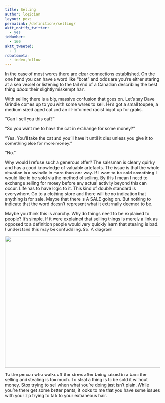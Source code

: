 ```yaml
---
title: Selling
author: logician
layout: post
permalink: /definitions/selling/
aktt_notify_twitter:
  - yes
idNumber:
  - 160
aktt_tweeted:
  - 1
robotsmeta:
  - index,follow
---
```

In the case of most words there are clear connections established. On the one hand you can have a word like &#8220;boat&#8221; and odds are you&#8217;re either staring at a sea vessel or listening to the tail end of a Canadian describing the best thing *aboat* their slightly miskempt hair.<!--more-->

With selling there is a big, massive confusion that goes on. Let&#8217;s say Dave Grindle comes up to you with some wares to sell. He&#8217;s got a small toupee, a medium sized aged cat and an ill-informed racist bigot up for grabs.

&#8220;Can I sell you this cat?&#8221;

&#8220;So you want me to have the cat in exchange for some money?&#8221;

&#8220;Yes. You&#8217;ll take the cat and you&#8217;ll have it until it dies unless you give it to something else for more money.&#8221;

&#8220;No.&#8221;

Why would I refuse such a generous offer? The salesman is clearly quirky and has a good knowledge of valuable artefacts. The issue is that the whole situation is a swindle in more than one way. If I want to be sold something I would like to be sold via the method of selling. By this I mean I need to exchange selling for money before any actual activity beyond this can occur. Life has to have logic to it. This kind of double standard is everywhere. Go to a clothing store and there will be no indication that anything is for sale. Maybe that there is A SALE going on. But nothing to indicate that the word doesn&#8217;t represent what it externally deemed to be.

Maybe you think this is anarchy. Why do things need to be explained to people? It&#8217;s simple. If it were explained that selling things is merely a link as opposed to a definition people would very quickly learn that stealing is bad. I understand this may be confuddling. So. A diagram!

[<img class="aligncenter size-full wp-image-1356" title="BARNYARDLOGIC" src="http://www.logicandlife.com/wp-content/uploads/2011/04/BARNYARDLOGIC.jpg" alt="" width="610" height="428" />][1] 

To the person who walks off the street after being raised in a barn the selling and stealing is too much. To steal a thing is to be sold it without money. Stop trying to sell when what you&#8217;re doing just isn&#8217;t plain. While you&#8217;re there get some better pants, it looks to me that you have some issues with your zip trying to talk to your extraneous hair.

&nbsp;

 [1]: http://www.logicandlife.com/wp-content/uploads/2011/04/BARNYARDLOGIC.jpg
